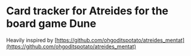 # Card tracker for Atreides for the board game Dune

Heavily inspired by [https://github.com/ohgoditspotato/atreides_mentat](https://github.com/ohgoditspotato/atreides_mentat)
